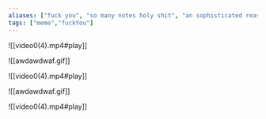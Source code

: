 ```yaml
---
aliases: ["fuck you", "so many notes holy shit", "an sophisticated reason to not do (*THE THING*)","idot","Idot","retardation","kek"]
tags: ["meme","fuckYou"]
---
```

![[video0(4).mp4#play]]

![[awdawdwaf.gif]]

![[video0(4).mp4#play]]

![[awdawdwaf.gif]]

![[video0(4).mp4#play]]